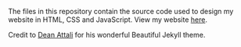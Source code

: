 The files in this repository contain the source code used to design my website in HTML, CSS and JavaScript. View my website [here](https://www.justinferguson.me).

Credit to [Dean Attali](https://github.com/daattali) for his wonderful Beautiful Jekyll theme.
